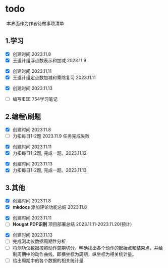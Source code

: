 # todo

​	本界面作为作者待做事项清单

## 1.学习

- [x] 创建时间 2023.11.8
- [x] 王道计组浮点数表示和加减 2023.11.9

<!-- 任务清单 -->
- [x] 创建时间 2023.11.11
- [x] 王道计组定点数加减和乘除复习 2023.11.11

<!-- 任务清单 -->
- [x] 创建时间 2023.11.13
- [ ] 编写IEEE 754学习笔记


## 2.编程\刷题

- [x] 创建时间 2023.11.8
- [ ] 力扣每日1-2题 2023.11.9 任务完成失败

<!-- 任务清单 -->
- [x] 创建时间 2023.11.11
- [x] 力扣每日1-2题, 完成一题。2023.11.12

<!-- 任务清单 -->
- [x] 创建时间 2023.11.13
- [x] 力扣每日1-2题, 完成一题。2023.11.13

## 3.其他

- [x] 创建时间 2023.11.8
- [x] **mkdocs** 添加评论功能总结 2023.11.8

<!-- 任务清单 -->
- [x] 创建时间 2023.11.11
- [ ] **Nougat PDF识别** 项目部署总结 2023.11.11-2023.11.20(预计)

<!-- 任务清单 -->
- [x] 创建时间 2023.11.13
- [ ] 完成测功仪数据周期性分析
- [ ] 将测功仪数据按照动作周期切分，明确找出各个动作的起始点和结束点，并绘制周期中的动作曲线。即横坐标为周期，纵坐标为相关统计量。
- [ ] 给出周期中的各个数据的相关统计量
